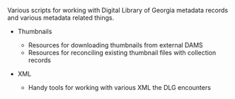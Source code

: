 Various scripts for working with Digital Library of Georgia metadata records and various 
metadata related things.

* Thumbnails
    * Resources for downloading thumbnails from external DAMS
    * Resources for reconciling existing thumbnail files with collection records
    
* XML
    * Handy tools for working with various XML the DLG encounters